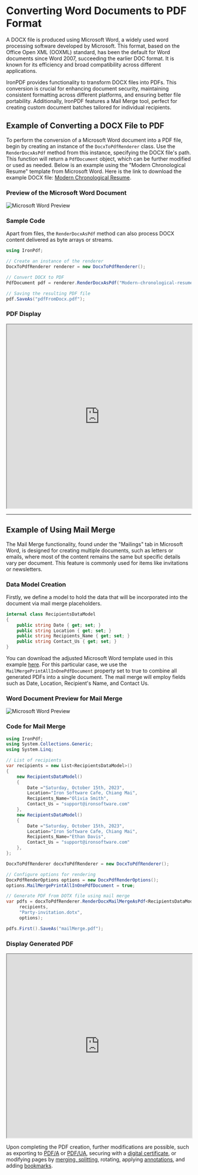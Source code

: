 # Converting Word Documents to PDF Format

A DOCX file is produced using Microsoft Word, a widely used word processing software developed by Microsoft. This format, based on the Office Open XML (OOXML) standard, has been the default for Word documents since Word 2007, succeeding the earlier DOC format. It is known for its efficiency and broad compatibility across different applications.

IronPDF provides functionality to transform DOCX files into PDFs. This conversion is crucial for enhancing document security, maintaining consistent formatting across different platforms, and ensuring better file portability. Additionally, IronPDF features a Mail Merge tool, perfect for creating custom document batches tailored for individual recipients.

## Example of Converting a DOCX File to PDF

To perform the conversion of a Microsoft Word document into a PDF file, begin by creating an instance of the `DocxToPdfRenderer` class. Use the `RenderDocxAsPdf` method from this instance, specifying the DOCX file's path. This function will return a `PdfDocument` object, which can be further modified or used as needed. Below is an example using the "Modern Chronological Resume" template from Microsoft Word. Here is the link to download the example DOCX file: [Modern Chronological Resume](https://ironpdf.com/static-assets/pdf/how-to/docx-to-pdf/Modern-chronological-resume.docx).

### Preview of the Microsoft Word Document

<div class="content-img-align-center">
    <div class="center-image-wrapper" style="width=50%">
         <img src="https://ironpdf.com/static-assets/pdf/how-to/docx-to-pdf/microsoft-word-preview.webp" alt="Microsoft Word Preview" class="img-responsive add-shadow">
    </div>
</div>

### Sample Code

Apart from files, the `RenderDocxAsPdf` method can also process DOCX content delivered as byte arrays or streams.

```cs
using IronPdf;

// Create an instance of the renderer
DocxToPdfRenderer renderer = new DocxToPdfRenderer();

// Convert DOCX to PDF
PdfDocument pdf = renderer.RenderDocxAsPdf("Modern-chronological-resume.docx");

// Saving the resulting PDF file
pdf.SaveAs("pdfFromDocx.pdf");
```

### PDF Display

<iframe loading="lazy" src="https://ironpdf.com/static-assets/pdf/how-to/docx-to-pdf/pdfFromDocx.pdf" width="100%" height="500px">
</iframe>

<hr>

## Example of Using Mail Merge

The Mail Merge functionality, found under the "Mailings" tab in Microsoft Word, is designed for creating multiple documents, such as letters or emails, where most of the content remains the same but specific details vary per document. This feature is commonly used for items like invitations or newsletters.

### Data Model Creation

Firstly, we define a model to hold the data that will be incorporated into the document via mail merge placeholders.

```cs
internal class RecipientsDataModel
{
    public string Date { get; set; }
    public string Location { get; set; }
    public string Recipients_Name { get; set; }
    public string Contact_Us { get; set; }
}
```

You can download the adjusted Microsoft Word template used in this example [here](https://ironpdf.com/static-assets/pdf/how-to/docx-to-pdf/Party-invitation.dotx). For this particular case, we use the `MailMergePrintAllInOnePdfDocument` property set to true to combine all generated PDFs into a single document. The mail merge will employ fields such as Date, Location, Recipient's Name, and Contact Us.

### Word Document Preview for Mail Merge

<div class="content-img-align-center">
    <div class="center-image-wrapper" style="width=50%">
         <img src="https://ironpdf.com/static-assets/pdf/how-to/docx-to-pdf/microsoft-word-preview-mail-merge.webp" alt="Microsoft Word Preview" class="img-responsive add-shadow">
    </div>
</div>

### Code for Mail Merge

```cs
using IronPdf;
using System.Collections.Generic;
using System.Linq;

// List of recipients
var recipients = new List<RecipientsDataModel>()
{
    new RecipientsDataModel()
    {
        Date ="Saturday, October 15th, 2023",
        Location="Iron Software Cafe, Chiang Mai",
        Recipients_Name="Olivia Smith",
        Contact_Us = "support@ironsoftware.com"
    },
    new RecipientsDataModel()
    {
        Date ="Saturday, October 15th, 2023",
        Location="Iron Software Cafe, Chiang Mai",
        Recipients_Name="Ethan Davis",
        Contact_Us = "support@ironsoftware.com"
    },
};

DocxToPdfRenderer docxToPdfRenderer = new DocxToPdfRenderer();

// Configure options for rendering
DocxPdfRenderOptions options = new DocxPdfRenderOptions();
options.MailMergePrintAllInOnePdfDocument = true;

// Generate PDF from DOTX file using mail merge
var pdfs = docxToPdfRenderer.RenderDocxMailMergeAsPdf<RecipientsDataModel>(
     recipients,
     "Party-invitation.dotx",
     options);

pdfs.First().SaveAs("mailMerge.pdf");
```

### Display Generated PDF

<iframe loading="lazy" src="https://ironpdf.com/static-assets/pdf/how-to/docx-to-pdf/mailMerge.pdf" width="100%" height="500px">
</iframe>

Upon completing the PDF creation, further modifications are possible, such as exporting to [PDF/A](https://ironpdf.com/how-to/pdfa/) or [PDF/UA](https://ironpdf.com/how-to/pdfua/), securing with a [digital certificate](https://ironpdf.com/how-to/signing/), or modifying pages by [merging, splitting](https://ironpdf.com/how-to/merge-or-split-pdfs/), rotating, applying [annotations](https://ironpdf.com/how-to/annotations/), and adding [bookmarks](https://ironpdf.com/how-to/bookmarks/).